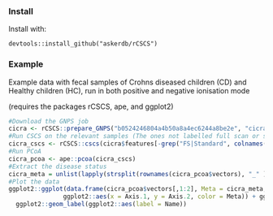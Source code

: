 ### Install

Install with:

 `devtools::install_github("askerdb/rCSCS")`

### Example

Example data with fecal samples of Crohns diseased children (CD) and Healthy children (HC), run in both positive and negative ionisation mode

(requires the packages rCSCS, ape, and ggplot2)
```R
#Download the GNPS job
cicra <- rCSCS::prepare_GNPS("b0524246804a4b50a8a4ec6244a8be2e", "cicra_example") 
#Run CSCS on the relevant samples (The ones not labelled full scan or standard)
cicra_cscs <- rCSCS::cscs(cicra$features[-grep("FS|Standard", colnames(cicra$features))], cicra$css)
#Run PCoA
cicra_pcoa <- ape::pcoa(cicra_cscs)
#Extract the disease status
cicra_meta = unlist(lapply(strsplit(rownames(cicra_pcoa$vectors), "_" ), function(x) x[[1]]))
#Plot the data
ggplot2::ggplot(data.frame(cicra_pcoa$vectors[,1:2], Meta = cicra_meta, Name = row.names(cicra_pcoa$vectors)) ,
               ggplot2::aes(x = Axis.1, y = Axis.2, color = Meta)) + ggplot2::geom_point()  +
  ggplot2::geom_label(ggplot2::aes(label = Name))

```
